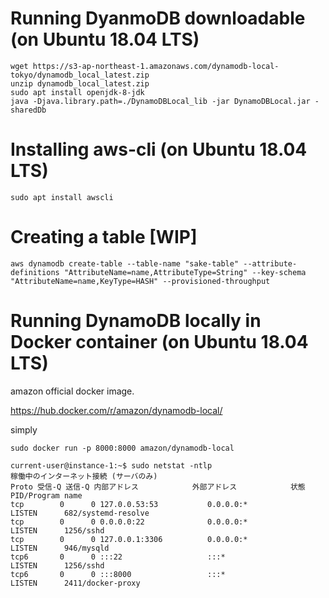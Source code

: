 # Running DyanmoDB downloadable (on Ubuntu 18.04 LTS)

```
wget https://s3-ap-northeast-1.amazonaws.com/dynamodb-local-tokyo/dynamodb_local_latest.zip
unzip dynamodb_local_latest.zip
sudo apt install openjdk-8-jdk
java -Djava.library.path=./DynamoDBLocal_lib -jar DynamoDBLocal.jar -sharedDb
```

# Installing aws-cli (on Ubuntu 18.04 LTS)

```
sudo apt install awscli
```

# Creating a table [WIP]

```
aws dynamodb create-table --table-name "sake-table" --attribute-definitions "AttributeName=name,AttributeType=String" --key-schema "AttributeName=name,KeyType=HASH" --provisioned-throughput
```

# Running DynamoDB locally in Docker container (on Ubuntu 18.04 LTS)

amazon official docker image.

https://hub.docker.com/r/amazon/dynamodb-local/

simply

```
sudo docker run -p 8000:8000 amazon/dynamodb-local
```

```
current-user@instance-1:~$ sudo netstat -ntlp
稼働中のインターネット接続 (サーバのみ)
Proto 受信-Q 送信-Q 内部アドレス            外部アドレス            状態       PID/Program name
tcp        0      0 127.0.0.53:53           0.0.0.0:*               LISTEN      682/systemd-resolve
tcp        0      0 0.0.0.0:22              0.0.0.0:*               LISTEN      1256/sshd
tcp        0      0 127.0.0.1:3306          0.0.0.0:*               LISTEN      946/mysqld
tcp6       0      0 :::22                   :::*                    LISTEN      1256/sshd
tcp6       0      0 :::8000                 :::*                    LISTEN      2411/docker-proxy
```

